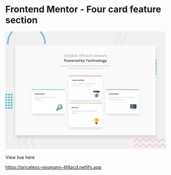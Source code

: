 # Frontend Mentor - Four card feature section

![Design preview for the Four card feature section coding challenge](./design/desktop-preview.jpg)

View live here

https://priceless-neumann-4f4acd.netlify.app
